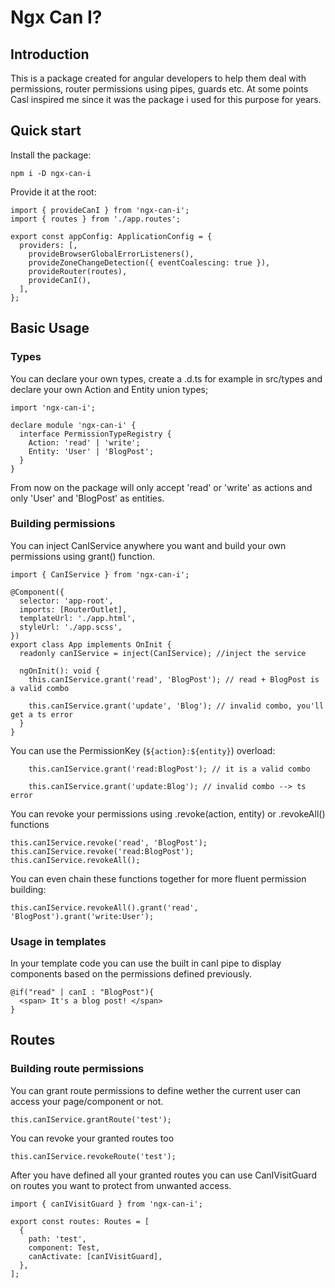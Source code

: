 # Ngx Can I?

## Introduction

This is a package created for angular developers to help them deal with permissions, router permissions using pipes, guards etc. At some points Casl inspired me since it was the package i used for this purpose for years.

## Quick start

Install the package:

```
npm i -D ngx-can-i
```

Provide it at the root:

```
import { provideCanI } from 'ngx-can-i';
import { routes } from './app.routes';

export const appConfig: ApplicationConfig = {
  providers: [,
    provideBrowserGlobalErrorListeners(),
    provideZoneChangeDetection({ eventCoalescing: true }),
    provideRouter(routes),
    provideCanI(),
  ],
};
```

## Basic Usage

### Types

You can declare your own types, create a .d.ts for example in src/types and declare your own Action and Entity union types;

```
import 'ngx-can-i';

declare module 'ngx-can-i' {
  interface PermissionTypeRegistry {
    Action: 'read' | 'write';
    Entity: 'User' | 'BlogPost';
  }
}
```

From now on the package will only accept 'read' or 'write' as actions and only 'User' and 'BlogPost' as entities.

### Building permissions

You can inject CanIService anywhere you want and build your own permissions using grant() function.

```
import { CanIService } from 'ngx-can-i';

@Component({
  selector: 'app-root',
  imports: [RouterOutlet],
  templateUrl: './app.html',
  styleUrl: './app.scss',
})
export class App implements OnInit {
  readonly canIService = inject(CanIService); //inject the service

  ngOnInit(): void {
    this.canIService.grant('read', 'BlogPost'); // read + BlogPost is a valid combo

    this.canIService.grant('update', 'Blog'); // invalid combo, you'll get a ts error
  }
}
```

You can use the PermissionKey (`${action}:${entity}`) overload:

```
    this.canIService.grant('read:BlogPost'); // it is a valid combo

    this.canIService.grant('update:Blog'); // invalid combo --> ts error
```

You can revoke your permissions using .revoke(action, entity) or .revokeAll() functions

```
this.canIService.revoke('read', 'BlogPost');
this.canIService.revoke('read:BlogPost');
this.canIService.revokeAll();
```

You can even chain these functions together for more fluent permission building:

```
this.canIService.revokeAll().grant('read', 'BlogPost').grant('write:User');
```

### Usage in templates

In your template code you can use the built in canI pipe to display components based on the permissions defined previously.

```
@if("read" | canI : "BlogPost"){
  <span> It's a blog post! </span>
}
```

## Routes

### Building route permissions

You can grant route permissions to define wether the current user can access your page/component or not.

```
this.canIService.grantRoute('test');
```

You can revoke your granted routes too

```
this.canIService.revokeRoute('test');
```

After you have defined all your granted routes you can use CanIVisitGuard on routes you want to protect from unwanted access.

```
import { canIVisitGuard } from 'ngx-can-i';

export const routes: Routes = [
  {
    path: 'test',
    component: Test,
    canActivate: [canIVisitGuard],
  },
];
```
